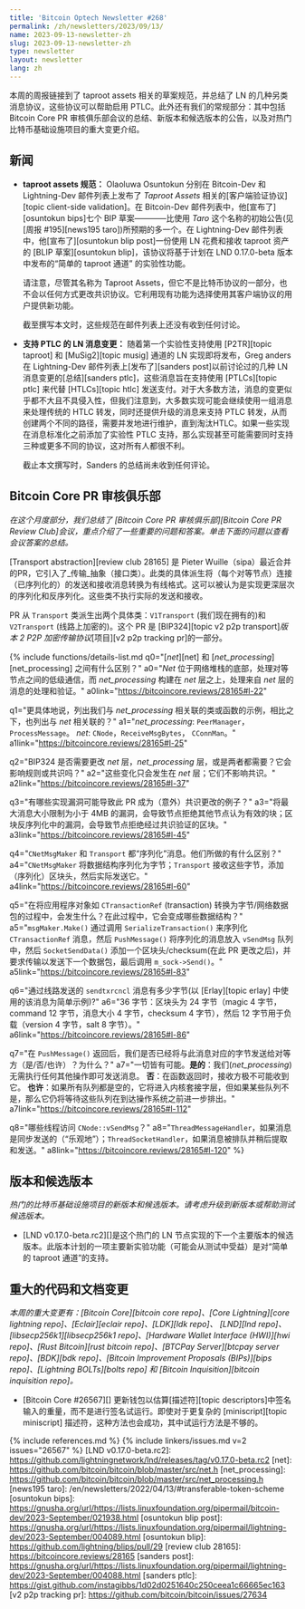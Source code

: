 ```yaml
---
title: 'Bitcoin Optech Newsletter #268'
permalink: /zh/newsletters/2023/09/13/
name: 2023-09-13-newsletter-zh
slug: 2023-09-13-newsletter-zh
type: newsletter
layout: newsletter
lang: zh
---
```

本周的周报链接到了 taproot assets 相关的草案规范，并总结了 LN 的几种另类消息协议，这些协议可以帮助启用 PTLC。此外还有我们的常规部分：其中包括 Bitcoin Core PR 审核俱乐部会议的总结、新版本和候选版本的公告，以及对热门比特币基础设施项目的重大变更介绍。

## 新闻

- **taproot assets 规范：** Olaoluwa Osuntokun 分别在 Bitcoin-Dev 和 Lightning-Dev 邮件列表上发布了 _Taproot Assets_ 相关的[客户端验证协议][topic client-side validation]。在 Bitcoin-Dev 邮件列表中，他[宣布了][osuntokun bips]七个 BIP 草案————比使用 _Taro_ 这个名称的初始公告(见[周报 #195][news195 taro])所预期的多一个。在 Lightning-Dev 邮件列表中，他[宣布了][osuntokun blip post]一份使用 LN 花费和接收 taproot 资产的 [BLIP 草案][osuntokun blip]，该协议将基于计划在 LND 0.17.0-beta 版本中发布的“简单的 taproot 通道” 的实验性功能。

    请注意，尽管其名称为 Taproot Assets，但它不是比特币协议的一部分，也不会以任何方式更改共识协议。它利用现有功能为选择使用其客户端协议的用户提供新功能。

    截至撰写本文时，这些规范在邮件列表上还没有收到任何讨论。

- **支持 PTLC 的 LN 消息变更：** 随着第一个实验性支持使用 [P2TR][topic taproot] 和 [MuSig2][topic musig] 通道的 LN 实现即将发布，Greg anders 在 Lightning-Dev 邮件列表上[发布了][sanders post]以前讨论过的几种 LN 消息变更的[总结][sanders ptlc]，这些消息旨在支持使用 [PTLCs][topic ptlc] 来代替 [HTLCs][topic htlc] 发送支付。对于大多数方法，消息的变更似乎都不大且不具侵入性，但我们注意到，大多数实现可能会继续使用一组消息来处理传统的 HTLC 转发，同时还提供升级的消息来支持 PTLC 转发，从而创建两个不同的路径，需要并发地进行维护，直到淘汰HTLC。如果一些实现在消息标准化之前添加了实验性 PTLC 支持，那么实现甚至可能需要同时支持三种或更多不同的协议，这对所有人都很不利。

    截止本文撰写时，Sanders 的总结尚未收到任何评论。

## Bitcoin Core PR 审核俱乐部

*在这个月度部分，我们总结了 [Bitcoin Core PR 审核俱乐部][Bitcoin Core PR Review Club]会议，重点介绍了一些重要的问题和答案。单击下面的问题以查看会议答案的总结。*

[Transport abstraction][review club 28165] 是 Pieter Wuille（sipa）最近合并的PR，它引入了_传输_抽象（接口类）。此类的具体派生将（每个对等节点）连接（已序列化的）的发送和接收消息转换为有线格式。这可以被认为是实现更深层次的序列化和反序列化。这些类不执行实际的发送和接收。

PR 从 `Transport` 类派生出两个具体类：`V1Transport` (我们现在拥有的)和 `V2Transport` (线路上加密的)。这个 PR 是 [BIP324][topic v2 p2p transport]_版本 2 P2P 加密传输协议_[项目][v2 p2p tracking pr]的一部分。

{% include functions/details-list.md
  q0="[*net*][net] 和 [*net_processing*][net_processing] 之间有什么区别？"
  a0="*Net* 位于网络堆栈的底部，处理对等节点之间的低级通信，而 *net_processing* 构建在 *net* 层之上，处理来自 *net* 层的消息的处理和验证。"
  a0link="https://bitcoincore.reviews/28165#l-22"

  q1="更具体地说，列出我们与 *net_processing* 相关联的类或函数的示例，相比之下，也列出与 *net* 相关联的？"
  a1="*net_processing*: `PeerManager`，`ProcessMessage`。
      *net*: `CNode`，`ReceiveMsgBytes`， `CConnMan`。"
  a1link="https://bitcoincore.reviews/28165#l-25"

  q2="BIP324 是否需要更改 *net* 层，*net_processing* 层，或是两者都需要？它会影响规则或共识吗？"
  a2="这些变化只会发生在 *net* 层；它们不影响共识。"
  a2link="https://bitcoincore.reviews/28165#l-37"

  q3="有哪些实现漏洞可能导致此 PR 成为（意外）共识更改的例子？"
  a3="将最大消息大小限制为小于 4MB 的漏洞，会导致节点拒绝其他节点认为有效的块；区块反序列化中的漏洞，会导致节点拒绝经过共识验证的区块。"
  a3link="https://bitcoincore.reviews/28165#l-45"

  q4="`CNetMsgMaker` 和 `Transport` 都“序列化”消息。他们所做的有什么区别？"
  a4="`CNetMsgMaker` 将数据结构序列化为字节；`Transport` 接收这些字节，添加（序列化）区块头，然后实际发送它。"
  a4link="https://bitcoincore.reviews/28165#l-60"

  q5="在将应用程序对象如 `CTransactionRef` (transaction) 转换为字节/网络数据包的过程中，会发生什么？在此过程中，它会变成哪些数据结构？"
  a5="`msgMaker.Make()` 通过调用 `SerializeTransaction()` 来序列化 `CTransactionRef` 消息，然后 `PushMessage()` 将序列化的消息放入 `vSendMsg` 队列中，然后 `SocketSendData()` 添加一个区块头/checksum(在此 PR 更改之后)，并要求传输以发送下一个数据包，最后调用 `m_sock->Send()`。"
  a5link="https://bitcoincore.reviews/28165#l-83"

  q6="通过线路发送的 `sendtxrcncl` 消息有多少字节(以 [Erlay][topic erlay] 中使用的该消息为简单示例)?"
  a6="36 字节：区块头为 24 字节（magic 4 字节，command 12 字节，消息大小 4 字节，checksum 4 字节），然后 12 字节用于负载（version 4 字节，salt 8 字节）。"
  a6link="https://bitcoincore.reviews/28165#l-86"

  q7="在 `PushMessage()` 返回后，我们是否已经将与此消息对应的字节发送给对等方（是/否/也许）？为什么？"
  a7="一切皆有可能。**是的**：我们(*net_processing*)无需执行任何其他操作即可发送消息。
      **否**：在函数返回时，接收方极不可能收到它。
      **也许**：如果所有队列都是空的，它将进入内核套接字层，但如果某些队列不是，那么它仍将等待这些队列在到达操作系统之前进一步排出。"
  a7link="https://bitcoincore.reviews/28165#l-112"

  q8="哪些线程访问 `CNode::vSendMsg`？"
  a8="`ThreadMessageHandler`，如果消息是同步发送的（“乐观地”）；`ThreadSocketHandler`，如果消息被排队并稍后提取和发送。"
  a8link="https://bitcoincore.reviews/28165#l-120"
%}

## 版本和候选版本

*热门的比特币基础设施项目的新版本和候选版本。请考虑升级到新版本或帮助测试候选版本。*

- [LND v0.17.0-beta.rc2][]是这个热门的 LN 节点实现的下一个主要版本的候选版本。此版本计划的一项主要新实验功能（可能会从测试中受益）是对“简单的 taproot 通道”的支持。

## 重大的代码和文档变更

*本周的重大变更有：[Bitcoin Core][bitcoin core repo]、[Core
Lightning][core lightning repo]、[Eclair][eclair repo]、[LDK][ldk repo]、
[LND][lnd repo]、[libsecp256k1][libsecp256k1 repo]、[Hardware Wallet
Interface (HWI)][hwi repo]、[Rust Bitcoin][rust bitcoin repo]、[BTCPay
Server][btcpay server repo]、[BDK][bdk repo]、[Bitcoin Improvement
Proposals (BIPs)][bips repo]、[Lightning BOLTs][bolts repo] 和
[Bitcoin Inquisition][bitcoin inquisition repo]。*

- [Bitcoin Core #26567][] 更新钱包以估算[描述符][topic descriptors]中签名输入的重量，而不是进行签名试运行。即使对于更复杂的 [miniscript][topic miniscript] 描述符，这种方法也会成功，其中试运行方法是不够的。

{% include references.md %}
{% include linkers/issues.md v=2 issues="26567" %}
[LND v0.17.0-beta.rc2]: https://github.com/lightningnetwork/lnd/releases/tag/v0.17.0-beta.rc2
[net]: https://github.com/bitcoin/bitcoin/blob/master/src/net.h
[net_processing]: https://github.com/bitcoin/bitcoin/blob/master/src/net_processing.h
[news195 taro]: /en/newsletters/2022/04/13/#transferable-token-scheme
[osuntokun bips]: https://gnusha.org/url/https://lists.linuxfoundation.org/pipermail/bitcoin-dev/2023-September/021938.html
[osuntokun blip post]: https://gnusha.org/url/https://lists.linuxfoundation.org/pipermail/lightning-dev/2023-September/004089.html
[osuntokun blip]: https://github.com/lightning/blips/pull/29
[review club 28165]: https://bitcoincore.reviews/28165
[sanders post]: https://gnusha.org/url/https://lists.linuxfoundation.org/pipermail/lightning-dev/2023-September/004088.html
[sanders ptlc]: https://gist.github.com/instagibbs/1d02d0251640c250ceea1c66665ec163
[v2 p2p tracking pr]: https://github.com/bitcoin/bitcoin/issues/27634
